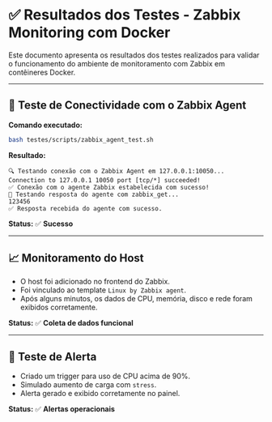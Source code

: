 
# ✅ Resultados dos Testes - Zabbix Monitoring com Docker

Este documento apresenta os resultados dos testes realizados para validar o funcionamento do ambiente de monitoramento com Zabbix em contêineres Docker.

---

## 🔧 Teste de Conectividade com o Zabbix Agent

**Comando executado:**

```bash
bash testes/scripts/zabbix_agent_test.sh
```

**Resultado:**

```
🔍 Testando conexão com o Zabbix Agent em 127.0.0.1:10050...
Connection to 127.0.0.1 10050 port [tcp/*] succeeded!
✅ Conexão com o agente Zabbix estabelecida com sucesso!
📡 Testando resposta do agente com zabbix_get...
123456
✅ Resposta recebida do agente com sucesso.
```

**Status:** ✅ **Sucesso**

---

## 📈 Monitoramento do Host

- O host foi adicionado no frontend do Zabbix.
- Foi vinculado ao template `Linux by Zabbix agent`.
- Após alguns minutos, os dados de CPU, memória, disco e rede foram exibidos corretamente.

**Status:** ✅ **Coleta de dados funcional**

---

## 🚨 Teste de Alerta

- Criado um trigger para uso de CPU acima de 90%.
- Simulado aumento de carga com `stress`.
- Alerta gerado e exibido corretamente no painel.

**Status:** ✅ **Alertas operacionais**
